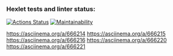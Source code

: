 ### Hexlet tests and linter status:

[![Actions Status](https://github.com/reflectorno/frontend-project-44/actions/workflows/hexlet-check.yml/badge.svg)](https://github.com/reflectorno/frontend-project-44/actions)
[![Maintainability](https://api.codeclimate.com/v1/badges/e21afc1c5b175a7bc556/maintainability)](https://codeclimate.com/github/reflectorno/frontend-project-44/maintainability)

https://asciinema.org/a/666214
https://asciinema.org/a/666215
https://asciinema.org/a/666216
https://asciinema.org/a/666220
https://asciinema.org/a/666221
